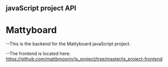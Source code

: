<h2>javaScript project API</h2>

<h1>Mattyboard</h2>

--This is the backend for the Mattyboard javaScript project.

--The frontend is located here: https://github.com/mattbmoorin/js_project/tree/master/js_project-frontend